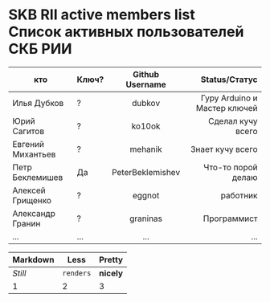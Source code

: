 SKB RII active members list <br> Список активных пользователей СКБ РИИ
===

| кто               |Ключ?| Github Username           | Status/Статус  |
| --------------    |---|:-------------:| -----:|
| Илья Дубков       |?| dubkov | Гуру Arduino и Мастер ключей |
| Юрий Сагитов      |?| ko10ok | Сделал кучу всего |
| Евгений Михантьев |?| mehanik | Знает кучу всего |
| Петр Беклемишев   |Да| PeterBeklemishev | Что-то порой делаю |
| Алексей Грищенко  |?| eggnot | работник |
| Александр Гранин  |?| graninas | Программист |
| ... | ... | ... | ... |


Markdown | Less | Pretty
--- | --- | ---
*Still* | `renders` | **nicely**
1 | 2 | 3
